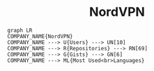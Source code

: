 <h1 align="center">NordVPN</h1>

```mermaid
graph LR
COMPANY_NAME{NordVPN}
COMPANY_NAME ---> U{Users} ---> UN[10]
COMPANY_NAME ---> R{Repositories} ---> RN[69]
COMPANY_NAME ---> G{Gists} ---> GN[6]
COMPANY_NAME ---> ML{Most Used<br>Languages}
```
